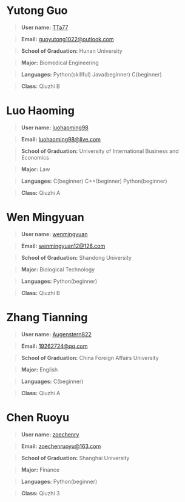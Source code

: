 # **Yutong Guo**
> **User name:** [TTa77](https://github.com/TTa77)

> **Email:** guoyutong1022@outlook.com

> **School of Graduation:** Hunan University

> **Major:** Biomedical Engineering

> **Languages:** Python(skillful) Java(beginner) C(beginner)

> **Class:** Qiuzhi B

# **Luo Haoming**
> **User name:** [luohaoming98](https://github.com/luohaoming98)

> **Email:** luohaoming98@live.com

> **School of Graduation:** University of International Business and Economics

> **Major:** Law

> **Languages:** C(beginner) C++(beginner) Python(beginner)

> **Class:** Qiuzhi A

# **Wen Mingyuan**
> **User name:** [wenmingyuan](https://github.com/wenmingyuan)

> **Email:** wenmingyuan12@126.com

> **School of Graduation:** Shandong University

> **Major:** Biological Technology

> **Languages:** Python(beginner)

> **Class:** Qiuzhi B

# **Zhang Tianning**
> **User name:** [Augenstern822](https://github.com/Augenstern822)

> **Email:** 19262724@qq.com

> **School of Graduation:** China Foreign Affairs University

> **Major:** English

> **Languages:** C(beginner)

> **Class:** Qiuzhi A

# **Chen Ruoyu**
> **User name:** [zoechenry](https://github.com/zoechenry)

> **Email:** zoechenruoyu@163.com

> **School of Graduation:** Shanghai University 

> **Major:** Finance

> **Languages:** Python(beginner)

> **Class:** Qiuzhi 3
